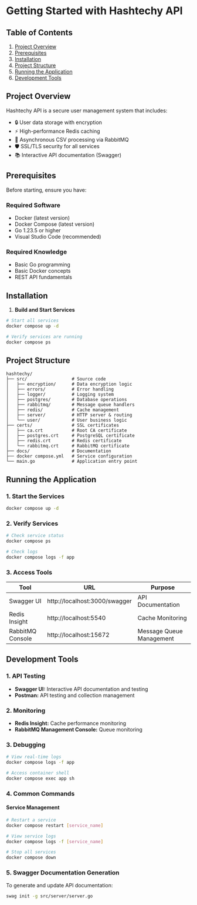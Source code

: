 # Getting Started with Hashtechy API

## Table of Contents

1. [Project Overview](#project-overview)
2. [Prerequisites](#prerequisites)
3. [Installation](#installation)
4. [Project Structure](#project-structure)
5. [Running the Application](#running-the-application)
6. [Development Tools](#development-tools)

## Project Overview

Hashtechy API is a secure user management system that includes:

- 🔒 User data storage with encryption
- ⚡ High-performance Redis caching
- 📨 Asynchronous CSV processing via RabbitMQ
- 🛡️ SSL/TLS security for all services
- 📚 Interactive API documentation (Swagger)

## Prerequisites

Before starting, ensure you have:

### Required Software

- Docker (latest version)
- Docker Compose (latest version)
- Go 1.23.5 or higher
- Visual Studio Code (recommended)

### Required Knowledge

- Basic Go programming
- Basic Docker concepts
- REST API fundamentals

## Installation

1. **Build and Start Services**

```bash
# Start all services
docker compose up -d

# Verify services are running
docker compose ps
```

## Project Structure

```plaintext
hashtechy/
├── src/                 # Source code
│   ├── encryption/      # Data encryption logic
│   ├── errors/          # Error handling
│   ├── logger/          # Logging system
│   ├── postgres/        # Database operations
│   ├── rabbitmq/        # Message queue handlers
│   ├── redis/           # Cache management
│   ├── server/          # HTTP server & routing
│   └── user/            # User business logic
├── certs/               # SSL certificates
│   ├── ca.crt           # Root CA certificate
│   ├── postgres.crt     # PostgreSQL certificate
│   ├── redis.crt        # Redis certificate
│   └── rabbitmq.crt     # RabbitMQ certificate
├── docs/                # Documentation
├── docker compose.yml   # Service configuration
└── main.go              # Application entry point
```

## Running the Application

### 1. Start the Services

```bash
docker compose up -d
```

### 2. Verify Services

```bash
# Check service status
docker compose ps

# Check logs
docker compose logs -f app
```

### 3. Access Tools

| Tool             | URL                           | Purpose                  |
| ---------------- | ----------------------------- | ------------------------ |
| Swagger UI       | http://localhost:3000/swagger | API Documentation        |
| Redis Insight    | http://localhost:5540         | Cache Monitoring         |
| RabbitMQ Console | http://localhost:15672        | Message Queue Management |

## Development Tools

### 1. API Testing

- **Swagger UI:** Interactive API documentation and testing
- **Postman:** API testing and collection management

### 2. Monitoring

- **Redis Insight:** Cache performance monitoring
- **RabbitMQ Management Console:** Queue monitoring

### 3. Debugging

```bash
# View real-time logs
docker compose logs -f app

# Access container shell
docker compose exec app sh
```

### 4. Common Commands

#### Service Management

```bash
# Restart a service
docker compose restart [service_name]

# View service logs
docker compose logs -f [service_name]

# Stop all services
docker compose down
```

### 5. Swagger Documentation Generation

To generate and update API documentation:

```bash
swag init -g src/server/server.go
```
